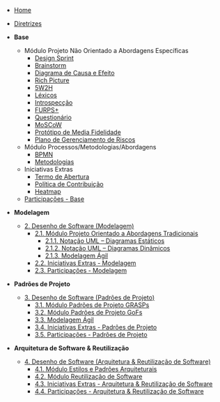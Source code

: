 <!-- docs/_sidebar.md -->

- [Home]()
- [Diretrizes](/Diretrizes/Diretrizes.md)

- **Base**

  - Módulo Projeto Não Orientado a Abordagens Específicas
    - [Design Sprint](Base/ProjetoNaoOrientado/DesignSprint.md)
    - [Brainstorm](Base/ProjetoNaoOrientado/Requisistos/Elicitacao/Brainstorm.md)
    - [Diagrama de Causa e Efeito](Base/ProjetoNaoOrientado/CausaEfeito.md)
    - [Rich Picture](Base/Metodologias/RichPicture.md)
    - [5W2H](Base/Metodologias/5W2H.md)
    - [Léxicos](Base/ProjetoNaoOrientado/Requisistos/Modelagem/Lexicos.md)
    - [Introspecção](Base/ProjetoNaoOrientado/Requisistos/Elicitacao/Introspeccao.md)
    - [FURPS+](Base/ProjetoNaoOrientado/Requisistos/Elicitacao/FURPS%2B.md)
    - [Questionário](Base/ProjetoNaoOrientado/Requisistos/Elicitacao/Questionario.md)
    - [MoSCoW](Base/ProjetoNaoOrientado/Requisistos/Priorizacao/Moscow.md)
    - [Protótipo de Media Fidelidade](Base/ProjetoNaoOrientado/PrototipoMedia.md)
    - [Plano de Gerenciamento de Riscos](Base/ProjetoNaoOrientado/TAP.md)
  - Módulo Processos/Metodologias/Abordagens
    - [BPMN](Base/Metodologias/BPMN.md)
    - [Metodologias](Base/Metodologias/Metodologias.md)
  - Iniciativas Extras
    - [Termo de Abertura](Base/ProjetoNaoOrientado/TAP.md)
    - [Política de Contribuição](Base/ProjetoNaoOrientado/Extra/CONTRIBUTING.md)
    - [Heatmap](Base/ProjetoNaoOrientado/Extra/heatmap.md)
  - [Participações - Base](Base/ParticipacoesBase.md)

- **Modelagem**

  - [2. Desenho de Software (Modelagem)](/Modelagem/2.Modelagem.md)
    - [2.1. Módulo Projeto Orientado a Abordagens Tradicionais](/Modelagem/2.1.ModelagemTradicional.md)
      - [2.1.1. Notação UML – Diagramas Estáticos](/Modelagem/2.1.1.UMLEstaticos.md)
      - [2.1.2. Notação UML – Diagramas Dinâmicos](/Modelagem/2.1.2.UMLDinamicos.md)
      - [2.1.3. Modelagem Ágil](/Modelagem/2.1.3.Agil.md)
    - [2.2. Iniciativas Extras - Modelagem](/Modelagem/2.2.IniciativasExtras.md)
    - [2.3. Participações - Modelagem](/Modelagem/2.3.ParticipacoesModelagem.md)

- **Padrões de Projeto**

  - [3. Desenho de Software (Padrões de Projeto)](/PadroesDeProjeto/3.PadroesDeProjeto.md)
    - [3.1. Módulo Padrões de Projeto GRASPs](/PadroesDeProjeto/3.1.GRASPs.md)
    - [3.2. Módulo Padrões de Projeto GoFs](/PadroesDeProjeto/3.2.GoFs.md)
    - [3.3. Modelagem Ágil](/PadroesDeProjeto/3.3.PadroesExtra.md)
    - [3.4. Iniciativas Extras - Padrões de Projeto](/PadroesDeProjeto/3.4.IniciativasExtras.md)
    - [3.5. Participações - Padrões de Projeto](/PadroesDeProjeto/3.5.ParticipacoesPadroes.md)

- **Arquitetura de Software & Reutilização**
  - [4. Desenho de Software (Arquitetura & Reutilização de Software)](/ArquiteturaReutilizacao/4.ArquiteturaReutilizacao.md)
    - [4.1. Módulo Estilos e Padrões Arquiteturais](/ArquiteturaReutilizacao/4.1.PadroesArquiteturais.md)
    - [4.2. Módulo Reutilização de Software](/ArquiteturaReutilizacao/4.2.ReutilizacaoDeSoftware.md)
    - [4.3. Iniciativas Extras - Arquitetura & Reutilização de Software](/ArquiteturaReutilizacao/4.3.IniciativasExtras.md)
    - [4.4. Participações - Arquitetura & Reutilização de Software](/ArquiteturaReutilizacao/4.4.ParticipacoesArqReutilizacao.md)
